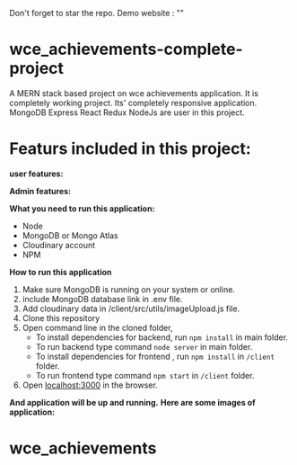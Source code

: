 Don't forget to star the repo.
Demo website : ""
# wce_achievements-complete-project
A MERN stack based project on wce achievements application. It is completely working project. Its' completely responsive application.
MongoDB Express React Redux NodeJs are user in this project.

# Featurs included in this project:

**user features:**



**Admin features:**
   



**What you need to run this application:**

 - Node 
 - MongoDB or Mongo Atlas
 - Cloudinary account
 - NPM

**How to run this application**
1.  Make sure MongoDB is running on your system or online.
2. include MongoDB database link in .env file.
3. Add cloudinary data in /client/src/utils/imageUpload.js file.
4. Clone this repository
5. Open command line in the cloned folder,
    - To install dependencies for backend, run  `npm install` in main folder.
    - To run backend type command `node server` in main folder.
    - To install dependencies for frontend , run  `npm install` in `/client` folder.
    - To run frontend type command `npm start` in `/client` folder.
6.  Open  [localhost:3000](http://localhost:3000/)  in the browser.

**And application will be up and running.**
**Here are some images of application:**


# wce_achievements
